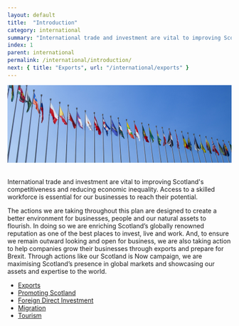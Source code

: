 ```yaml
---
layout: default
title:  "Introduction"
category: international
summary: "International trade and investment are vital to improving Scotland's competitiveness and reducing economic inequality."
index: 1
parent: international
permalink: /international/introduction/
next: { title: "Exports", url: "/international/exports" }
---
```

![International Photo](/assets/images/pageimages/international.jpg)  
<br>

International trade and investment are vital to improving Scotland's competitiveness and reducing economic inequality. Access to a skilled workforce is essential for our businesses to reach their potential.

The actions we are taking throughout this plan are designed to create a better environment for businesses, people and our natural assets to flourish. In doing so we are enriching Scotland’s globally renowned reputation as one of the best places to invest, live and work. And, to ensure we remain outward looking and open for business, we are also taking action to help companies grow their businesses through exports and prepare for Brexit.  Through actions like our Scotland is Now campaign, we are maximising Scotland’s presence in global markets and showcasing our assets and expertise to the world.

* [Exports](/international/exports/)
* [Promoting Scotland](/international/promoting-scotland/)
* [Foreign Direct Investment](/international/foreign-direct-investment/)
* [Migration](/international/migration/)
* [Tourism](/international/tourism/)
